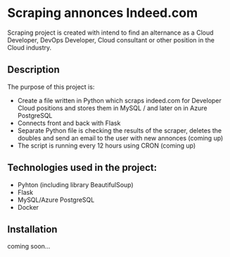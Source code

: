 # Scraping annonces Indeed.com	 
Scraping project is created with intend to find an alternance as a Cloud Developer, DevOps Developer, Cloud consultant or other position in the Cloud industry.

## Description
The purpose of this project is:
- Create a file written in Python which scraps indeed.com for Developer Cloud positions and stores them in MySQL / and later on in Azure PostgreSQL
- Connects front and back with Flask
- Separate Python file is checking the results of the scraper, deletes the doubles and send an email to the user with new annonces (coming up)
- The script is running every 12 hours using CRON (coming up)

## Technologies used in the project:
- Pyhton (including library BeautifulSoup)
- Flask
- MySQL/Azure PostgreSQL
- Docker 

## Installation
coming soon...
